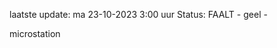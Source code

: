 laatste update: 
ma 23-10-2023  3:00   uur 
Status: FAALT - geel - 
<div class="service Y">microstation</div>